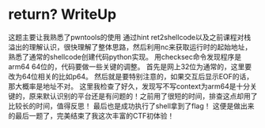 # return? WriteUp
这题主要让我熟悉了pwntools的使用
通过hint ret2shellcode以及之前课程对栈溢出的理解认识，很快理解了整体思路，然后利用nc来获取运行时的起始地址，熟悉了通常的shellcode创建代码python实现。
用checksec命令发现程序是arm64 64位的，代码要做一些关键的调整。
首先是网上32位为通常的，这里要改为64位相关的比如p64。
然后就是要特别注意的，如果交互后显示EOF的话，那大概率是地址不对。
这里我检查了好久，发现写不写context为arm64是十分关键的，原来默认识别的平台还是有问题的！之前用了很短的时间，排查这点却用了比较长的时间，值得反思！
最后也是成功执行了shell拿到了flag！
这便是做出来的最后一题了，完美结束了我这次丰富的CTF初体验！